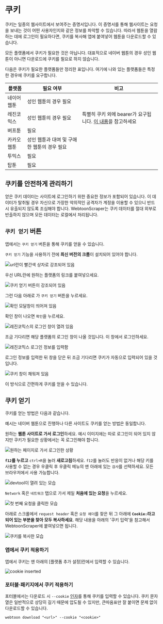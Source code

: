 # 쿠키

쿠키는 일종의 웹사이트에서 보여주는 증명서입니다.
이 증명서를 통해 웹사이트는 요청을 보내는 것이 어떤 사용자인지와 같은 정보를 파악할 수 있습니다.
따라서 웹툰을 열람하는 데에 로그인이 필요하다면, 쿠키를 복사해 앱에 붙여넣어 웹툰을 다운로드할 수 있습니다.

모든 플랫폼에서 쿠키가 필요한 것은 아닙니다.
대표적으로 네이버 웹툰의 경우 성인 웹툰이 아니면 다운로드에 쿠키를 필요로 하지 않습니다.

다음은 쿠키가 필요한 플랫폼들만 정리한 표입니다.
여기에 나와 있는 플랫폼들은 특정한 경우에 쿠키를 요구합니다.

| 플랫폼 | 필요 여부 | 비고 |
|--|--|--|
| 네이어 웹툰 | 성인 웹툰의 경우 필요 | |
| 레진코믹스 | 성인 웹툰의 경우 필요 | 특별히 쿠키 외에 bearer가 요구됩니다. [이 내용](platforms.md#레진코믹스-bearer)을 참고하세요 |
| 버프툰 | 필요 | |
| 카카오 웹툰 | 성인 웹툰과 대여 및 구매한 웹툰의 경우 필요 | |
| 투믹스 | 필요 | |
| 탑툰 | 필요 | |

## 쿠키를 안전하게 관리하기

얻은 쿠키 데이터는 사이트에 로그인하기 위한 중요한 정보가 포함되어 있습니다.
이 데이터가 탈취될 경우 자신으로 가장한 악의적인 공격자가 계정을 이용할 수 있으니 반드시 유출되지 않도록 조심해야 합니다.
WebtoonScraper는 쿠키 데이터를 절대 외부로 반출하지 않으며 모든 데이터는 로컬에서 처리됩니다.

## `쿠키 얻기` 버튼

앱에서는 `쿠키 얻기` 버튼을 통해 쿠키를 얻을 수 있습니다.

`쿠키 얻기` 기능을 사용하기 전에 **최신 버전의 크롬**이 설치되어 있어야 합니다.

![url란이 빨간색 상자로 강조되어 있음](image/url.png)

우선 URL란에 원하는 플랫폼의 링크를 붙여넣으세요.

![쿠키 얻기 버튼이 강조되어 있음](image/get-cookie.png)

그런 다음 아래로 가 `쿠키 얻기` 버튼을 누르세요.

![확인 모달창이 띄어져 있음](image/load-cookie-confirm-model.png)

확인 창이 나오면 `확인`을 누르세요.

![레진코믹스의 로그인 창이 열려 있음](image/login-lezhin.png)

조금 기다리면 해당 플랫폼의 로그인 창이 나올 것입니다.
이 창에서 로그인하세요.

![레진코믹스 로그인 정보를 입력함](image/login-filled-lezhin.png)

로그인 정보를 입력한 뒤 창을 닫은 뒤 조금 기다리면 쿠키가 자동으로 입력되어 있을 것입니다.

![쿠키 창이 채워져 있음](image/cookie-filled.png)

이 방식으로 간편하게 쿠키를 얻을 수 있습니다.

## 쿠키 얻기

쿠키를 얻는 방법은 다음과 같습니다.

예시는 네이버 웹툰으로 진행하나 다른 사이트도 쿠키를 얻는 방법은 동일합니다.

원하는 **웹툰 사이트로 가서 로그인**하세요. 예시 이미지에는 따로 로그인이 되어 있지 않지만 쿠키가 필요한 상황에서는 꼭 로그인해야 합니다.

![원하는 페이지로 가서 로그인한 상황](image/cookie/cookie-0-open-website.png)

**`f12`를 누르고** `ctrl+R`을 눌러 **새로고침**하세요.
`f12`를 눌러도 반응이 없거나 해당 키를 사용할 수 없는 경우 우클릭 후 우클릭 메뉴의 맨 아래에 있는 `검사`를 선택하세요. 모든 브라우저에서 사용 가능합니다.

![devtool이 열려 있는 모습](image/cookie/cookie-1-open-devtools.png)

`Network` 혹은 `네트워크` 탭으로 가서 제일 **처음에 있는 요청**을 누르세요.

![첫 번째 요청을 클릭한 모습](image/cookie/cookie-2-refresh-and-find.png)

아래로 스크롤에서 `request header` 혹은 `요청 헤더`를 찾은 뒤 그 아래에 **`Cookie:`라고 되어 있는 부분을 찾아 모두 복사하세요**.
해당 내용을 아래의 '쿠키 입력'을 참고해서 WebtoonScraper에 붙여넣으면 됩니다.

![쿠키를 복사한 모습](image/cookie/cookie-3-find-cookie.png)

### 앱에서 쿠키 적용하기

앱에서 쿠키는 맨 아래의 [플랫폼 추가 설정]란에서 입력할 수 있습니다.

![cookie inserted](image/app-guide/1727108032165.png)

### 포터블·패키지에서 쿠키 적용하기

포터블에서는 다운로드 시 `--cookie` [인자](downloading-cli.md#추가-인자-설정)를 통해 쿠키를 입력할 수 있습니다.
쿠키 문자열은 일반적으로 상당히 길기 때문에 압도될 수 있지만, 큰따옴표만 잘 붙이면 문제 없이 다운로드할 수 있습니다.

```console
webtoon download "<url>" --cookie "<cookie>"
```
